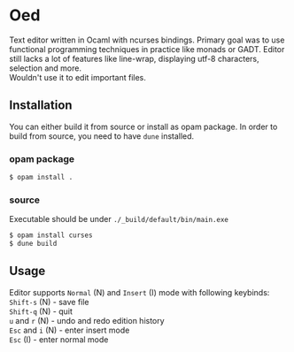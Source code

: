# Oed

Text editor written in Ocaml with ncurses bindings. Primary goal was to use functional programming techniques in practice like monads or GADT.
Editor still lacks a lot of features like line-wrap, displaying utf-8 characters, selection and more.<br/>Wouldn't use it to edit important files.

## Installation
You can either build it from source or install as opam package. In order to build from source, you need to have `dune` installed.
### opam package
```bash
$ opam install .
```
### source
Executable should be under `./_build/default/bin/main.exe`
```bash
$ opam install curses
$ dune build
```
## Usage
Editor supports `Normal` (N) and `Insert` (I) mode with following keybinds: <br/>
`Shift-s` (N) - save file<br/>
`Shift-q` (N) - quit<br/>
`u` and `r` (N) - undo and redo edition history<br/>
`Esc` and `i` (N) - enter insert mode<br/>
`Esc` (I) - enter normal mode<br/>

